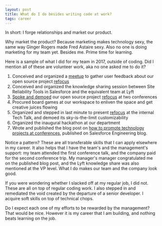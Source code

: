 ```yaml
---
layout: post
title: What do I do besides writing code at work?
tags: career
---
```


In short: I forge relationships and market our product.

Why market the product? Because marketing makes technology sexy, the same way Ginger Rogers made Fred Astaire sexy. Also no one is doing marketing for my team yet. Besides me. Prime time for learning. 

Here is a sample of what I did for my team in 2017, outside of coding. Did I mention all of these are volunteer work, aka no one asked me to do it? 

1. Conceived and organized a [meetup](https://www.meetup.com/visualizemydata/events/238756680/) to gather user feedback about our open source project [refocus](https://github.com/salesforce/refocus)
2. Conceived and organized the knowledge sharing session between Site Reliability Tools in Salesforce and the equivalent team at Lyft
3. [Spoke and demoed](https://www.youtube.com/watch?v=hPBK-qaGFKI) our open source project [refocus](https://github.com/salesforce/refocus) at two conferences
4. Procured board games at our workspace to enliven the space and get creative juices flowing
5. Organized and stepped in last minute to present [refocus](https://github.com/salesforce/refocus) at the internal Tech Talk, and demoed its sky-is-the-limit customizability
6. Organized the inaugural hackathon at our department
7. Wrote and published the blog post on [how to promote technology projects at conferences](https://engineering.salesforce.com/https-medium-com-annyhe-nerdy-new-years-resolution-share-your-technical-project-at-a-conference-5c2719d3684c), published on Salesforce Engineering blog.

Notice a pattern? These are all transferable skills that I can apply elsewhere in my career. It also helps that I have the team's and the management's support: my team attended the first conference talk, and the company paid for the second conference trip. My manager's manager congratulated me on the published blog post, and the Lyft knowledge share was also mentioned at the VP level. What I do makes our team and the company look good.

If you were wondering whether I slacked off at my regular job, I did not. These are all on top of regular coding work. I also stepped in and remediated the void created by the departure of a senior developer. I acquire soft skills on top of technical chops. 

Do I expect each one of my efforts to be rewarded by the management? That would be nice. However it is my career that I am building, and nothing beats learning on the job. 

